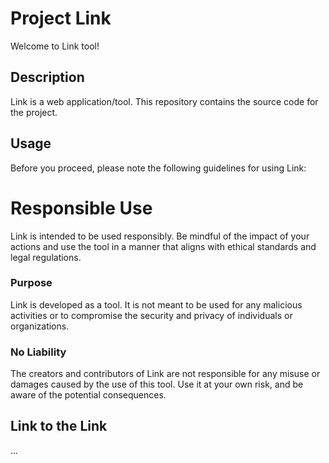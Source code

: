# Project Link

Welcome to Link tool!

## Description

Link is a web application/tool. This repository contains the source code for the project.

## Usage

Before you proceed, please note the following guidelines for using Link:

# Responsible Use

Link is intended to be used responsibly. Be mindful of the impact of your actions and use the tool in a manner that aligns with ethical standards and legal regulations.

### Purpose

Link is developed as a tool. It is not meant to be used for any malicious activities or to compromise the security and privacy of individuals or organizations.

### No Liability

The creators and contributors of Link are not responsible for any misuse or damages caused by the use of this tool. Use it at your own risk, and be aware of the potential consequences.

## Link to the Link
...
